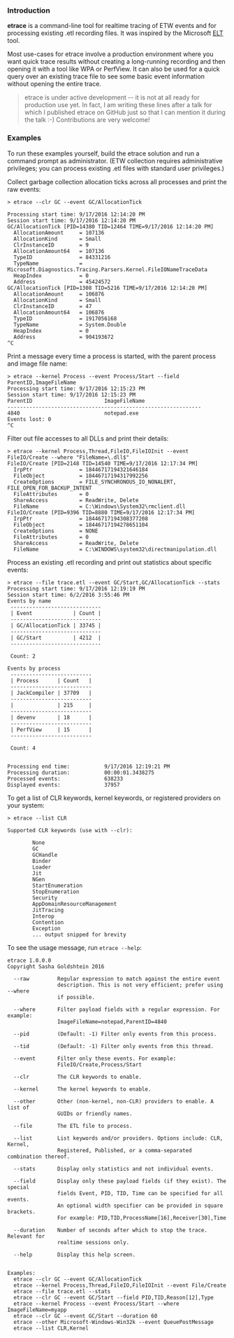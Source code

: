 ### Introduction

**etrace** is a command-line tool for realtime tracing of ETW events and for
processing existing .etl recording files. It was inspired by the Microsoft
[ELT](https://github.com/Microsoft/Microsoft.Diagnostics.Tracing.Logging/tree/master/utils/LogTool)
tool.

Most use-cases for etrace involve a production environment where you want quick
trace results without creating a long-running recording and then opening it with
a tool like WPA or PerfView. It can also be used for a quick query over an
existing trace file to see some basic event information without opening the
entire trace.

> etrace is under active development -- it is not at all ready for production
> use yet. In fact, I am writing these lines after a talk for which I published
> etrace on GitHub just so that I can mention it during the talk :-)
> Contributions are very welcome!

### Examples

To run these examples yourself, build the etrace solution and run a command
prompt as administrator. (ETW collection requires administrative privileges;
you can process existing .etl files with standard user privileges.)

Collect garbage collection allocation ticks across all processes and print
the raw events:

```
> etrace --clr GC --event GC/AllocationTick

Processing start time: 9/17/2016 12:14:20 PM
Session start time: 9/17/2016 12:14:20 PM
GC/AllocationTick [PID=14380 TID=12464 TIME=9/17/2016 12:14:20 PM]
  AllocationAmount     = 107136
  AllocationKind       = Small
  ClrInstanceID        = 9
  AllocationAmount64   = 107136
  TypeID               = 84331216
  TypeName             = Microsoft.Diagnostics.Tracing.Parsers.Kernel.FileIONameTraceData
  HeapIndex            = 0
  Address              = 45424572
GC/AllocationTick [PID=1308 TID=5216 TIME=9/17/2016 12:14:20 PM]
  AllocationAmount     = 106876
  AllocationKind       = Small
  ClrInstanceID        = 47
  AllocationAmount64   = 106876
  TypeID               = 1917056168
  TypeName             = System.Double
  HeapIndex            = 0
  Address              = 904193672
^C
```

Print a message every time a process is started, with the parent process and 
image file name:

```
> etrace --kernel Process --event Process/Start --field ParentID,ImageFileName
Processing start time: 9/17/2016 12:15:23 PM
Session start time: 9/17/2016 12:15:23 PM
ParentID                       ImageFileName
--------------------------------------------------------------
4840                           notepad.exe
Events lost: 0
^C
```

Filter out file accesses to all DLLs and print their details:

```
> etrace --kernel Process,Thread,FileIO,FileIOInit --event FileIO/Create --where "FileName=\.dll$"
FileIO/Create [PID=2148 TID=14540 TIME=9/17/2016 12:17:34 PM]
  IrpPtr               = 18446717194321646184
  FileObject           = 18446717194317992256
  CreateOptions        = FILE_SYNCHRONOUS_IO_NONALERT, FILE_OPEN_FOR_BACKUP_INTENT
  FileAttributes       = 0
  ShareAccess          = ReadWrite, Delete
  FileName             = C:\Windows\System32\rmclient.dll
FileIO/Create [PID=9396 TID=8880 TIME=9/17/2016 12:17:34 PM]
  IrpPtr               = 18446717194308377208
  FileObject           = 18446717194278651104
  CreateOptions        = NONE
  FileAttributes       = 0
  ShareAccess          = ReadWrite, Delete
  FileName             = C:\WINDOWS\system32\directmanipulation.dll
```

Process an existing .etl recording and print out statistics about specific
events:

```
> etrace --file trace.etl --event GC/Start,GC/AllocationTick --stats
Processing start time: 9/17/2016 12:19:19 PM
Session start time: 6/2/2016 3:55:46 PM
Events by name
 -----------------------------
 | Event             | Count |
 -----------------------------
 | GC/AllocationTick | 33745 |
 -----------------------------
 | GC/Start          | 4212  |
 -----------------------------

 Count: 2

Events by process
 --------------------------
 | Process      | Count   |
 --------------------------
 | JackCompiler | 37709   |
 --------------------------
 |              | 215     |
 --------------------------
 | devenv       | 18      |
 --------------------------
 | PerfView     | 15      |
 --------------------------

 Count: 4


Processing end time:           9/17/2016 12:19:21 PM
Processing duration:           00:00:01.3438275
Processed events:              638233
Displayed events:              37957
```

To get a list of CLR keywords, kernel keywords, or registered providers on
your system:

```
> etrace --list CLR

Supported CLR keywords (use with --clr):

        None
        GC
        GCHandle
        Binder
        Loader
        Jit
        NGen
        StartEnumeration
        StopEnumeration
        Security
        AppDomainResourceManagement
        JitTracing
        Interop
        Contention
        Exception
		... output snipped for brevity
```

To see the usage message, run `etrace --help`:

```
etrace 1.0.0.0
Copyright Sasha Goldshtein 2016

  --raw         Regular expression to match against the entire event
                description. This is not very efficient; prefer using --where
                if possible.

  --where       Filter payload fields with a regular expression. For example:
                ImageFileName=notepad,ParentID=4840

  --pid         (Default: -1) Filter only events from this process.

  --tid         (Default: -1) Filter only events from this thread.

  --event       Filter only these events. For example:
                FileIO/Create,Process/Start

  --clr         The CLR keywords to enable.

  --kernel      The kernel keywords to enable.

  --other       Other (non-kernel, non-CLR) providers to enable. A list of
                GUIDs or friendly names.

  --file        The ETL file to process.

  --list        List keywords and/or providers. Options include: CLR, Kernel,
                Registered, Published, or a comma-separated combination thereof.

  --stats       Display only statistics and not individual events.

  --field       Display only these payload fields (if they exist). The special
                fields Event, PID, TID, Time can be specified for all events.
                An optional width specifier can be provided in square brackets.
                For example: PID,TID,ProcessName[16],Receiver[30],Time

  --duration    Number of seconds after which to stop the trace. Relevant for
                realtime sessions only.

  --help        Display this help screen.


Examples:
  etrace --clr GC --event GC/AllocationTick
  etrace --kernel Process,Thread,FileIO,FileIOInit --event File/Create
  etrace --file trace.etl --stats
  etrace --clr GC --event GC/Start --field PID,TID,Reason[12],Type
  etrace --kernel Process --event Process/Start --where ImageFileName=myapp
  etrace --clr GC --event GC/Start --duration 60
  etrace --other Microsoft-Windows-Win32k --event QueuePostMessage
  etrace --list CLR,Kernel
```
